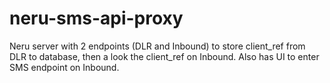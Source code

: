 # neru-sms-api-proxy
Neru server with 2 endpoints (DLR and Inbound) to store client_ref from DLR to database, then a look the client_ref on Inbound. Also has UI to enter SMS endpoint on Inbound.
